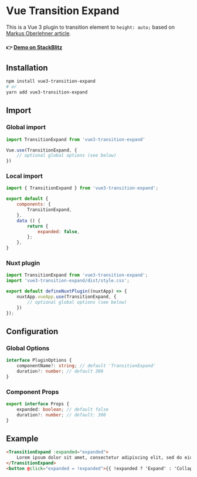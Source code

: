 # Vue Transition Expand

This is a Vue 3 plugin to transition element to `height: auto;` based on [Markus
Oberlehner article](https://markus.oberlehner.net/blog/transition-to-height-auto-with-vue/).

#### 👉 [Demo on StackBlitz](https://stackblitz.com/edit/vue-e9x3oe?file=src/App.vue)

## Installation

```bash
npm install vue3-transition-expand
# or
yarn add vue3-transition-expand
```

## Import

### Global import
```javascript
import TransitionExpand from 'vue3-transition-expand'

Vue.use(TransitionExpand, {
    // optional global options (see below)
})
```

### Local import

```js
import { TransitionExpand } from 'vue3-transition-expand';

export default {
    components: {
        TransitionExpand,
    },
    data () {
        return {
            expanded: false,
        };
    },
}
```

### Nuxt plugin
```js
import TransitionExpand from 'vue3-transition-expand';
import 'vue3-transition-expand/dist/style.css';

export default defineNuxtPlugin((nuxtApp) => {
    nuxtApp.vueApp.use(TransitionExpand, {
        // optional global options (see below)
    })
});
```

## Configuration

### Global Options
```ts
interface PluginOptions {
    componentName?: string; // default 'TransitionExpand'
    duration?: number; // default 300
}
```

### Component Props
```ts
export interface Props {
    expanded: boolean; // default false
    duration?: number; // default: 300
}
```

## Example

```html
<TransitionExpand :expanded="expanded">
    Lorem ipsum dolor sit amet, consectetur adipiscing elit, sed do eiusmod tempor incididunt ut labore et dolore magna aliqua. Ut enim ad minim veniam, quis nostrud exercitation ullamco laboris nisi ut aliquip ex ea commodo consequat. Duis aute irure dolor in reprehenderit in voluptate velit esse cillum dolore eu fugiat nulla pariatur. Excepteur sint occaecat cupidatat non proident, sunt in culpa qui officia deserunt mollit anim id est laborum.
</TransitionExpand>
<button @click="expanded = !expanded">{{ !expanded ? 'Expand' : 'Collapse' }}</button>
```
